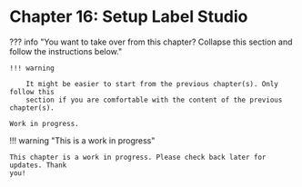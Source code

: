 # Chapter 16: Setup Label Studio

??? info "You want to take over from this chapter? Collapse this section and follow the instructions below."

    !!! warning

        It might be easier to start from the previous chapter(s). Only follow this
        section if you are comfortable with the content of the previous chapter(s).

    Work in progress.

!!! warning "This is a work in progress"

    This chapter is a work in progress. Please check back later for updates. Thank
    you!
